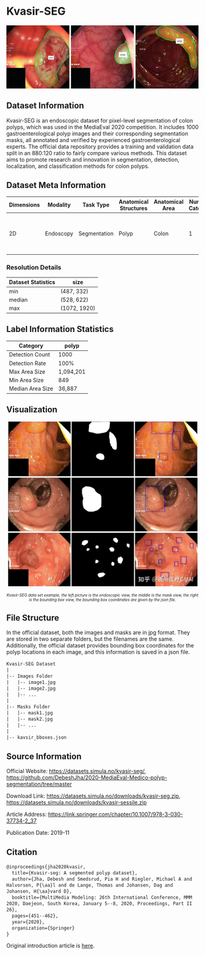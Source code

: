 # Kvasir-SEG

<div align="center">
    <a href="https://github.com/openmedlab/"><img width="700px" height="auto" src="appendix/Kvasir-SEG_0.png"></a>
</div>
<p style="text-align:center;font-size:10px;"><em></em></p>

## Dataset Information

Kvasir-SEG is an endoscopic dataset for pixel-level segmentation of colon polyps, which was used in the MediaEval 2020 competition. It includes 1000 gastroenterological polyp images and their corresponding segmentation masks, all annotated and verified by experienced gastroenterological experts. The official data repository provides a training and validation data split in an 880:120 ratio to fairly compare various methods. This dataset aims to promote research and innovation in segmentation, detection, localization, and classification methods for colon polyps.

## Dataset Meta Information

| Dimensions | Modality  | Task Type | Anatomical Structures | Anatomical Area | Number of Categories | Data Volume                                         | File Format |
|------------|-----------|-----------|-----------------------|-----------------|----------------------|-----------------------------------------------------|-------------|
| 2D         | Endoscopy | Segmentation | Polyp                 | Colon           | 1                    | 880 for training, 120 for validation, 160 for test  | jpg     |


### Resolution Details

| Dataset Statistics | size         |
|--------------------|--------------|
| min                | (487, 332)   |
| median             | (528, 622)   |
| max                | (1072, 1920)   |

## Label Information Statistics

| Category      | polyp |
|---------------|-----------|
| Detection Count | 1000      |
| Detection Rate | 100%      |
| Max Area Size | 1,094,201 |
| Min Area Size | 849       |
| Median Area Size | 36,887  |


## Visualization

<div align="center">
    <a href="https://github.com/openmedlab/"><img width="700px" height="auto" src="appendix/Kvasir-SEG_1.webp"></a>
</div>
<p style="text-align:center;font-size:10px;"><em> Kvasir-SEG data set example, the left picture is the endoscopic view, the middle is the mask view, the right is the bounding box view, the bounding box coordinates are given by the json file.</em></p>

## File Structure

In the official dataset, both the images and masks are in jpg format. They are stored in two separate folders, but the filenames are the same. Additionally, the official dataset provides bounding box coordinates for the polyp locations in each image, and this information is saved in a json file.

``` 
Kvasir-SEG Dataset
|
|-- Images Folder
|   |-- image1.jpg
|   |-- image2.jpg
|   |-- ...
|
|-- Masks Folder
|   |-- mask1.jpg
|   |-- mask2.jpg
|   |-- ...
|
|-- kavsir_bboxes.json
```

## Source Information

Official Website: https://datasets.simula.no/kvasir-seg/, https://github.com/DebeshJha/2020-MediaEval-Medico-polyp-segmentation/tree/master

Download Link: https://datasets.simula.no/downloads/kvasir-seg.zip, https://datasets.simula.no/downloads/kvasir-sessile.zip

Article Address: https://link.springer.com/chapter/10.1007/978-3-030-37734-2_37

Publication Date: 2019-11

## Citation

``` 
@inproceedings{jha2020kvasir,
  title={Kvasir-seg: A segmented polyp dataset},
  author={Jha, Debesh and Smedsrud, Pia H and Riegler, Michael A and Halvorsen, P{\aa}l and de Lange, Thomas and Johansen, Dag and Johansen, H{\aa}vard D},
  booktitle={MultiMedia Modeling: 26th International Conference, MMM 2020, Daejeon, South Korea, January 5--8, 2020, Proceedings, Part II 26},
  pages={451--462},
  year={2020},
  organization={Springer}
}
```

Original introduction article is [here](https://zhuanlan.zhihu.com/p/655128183).
